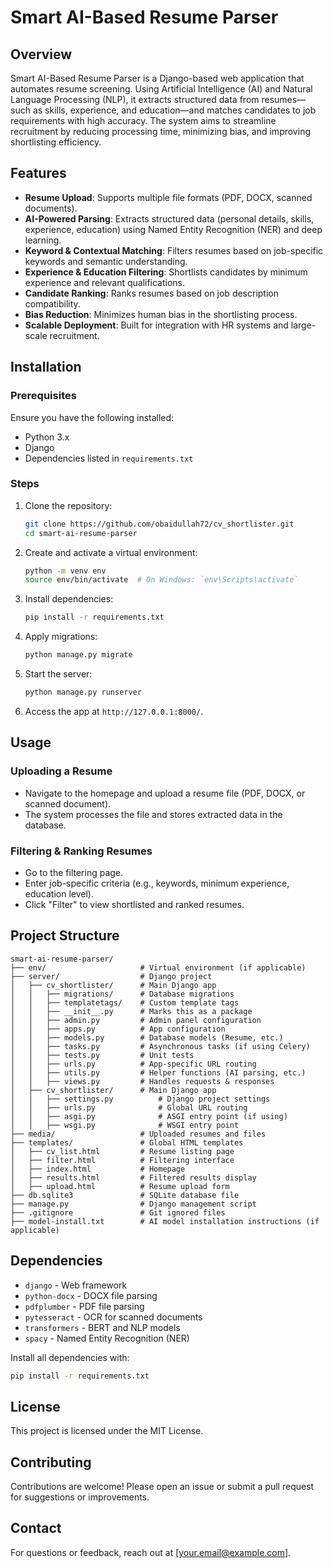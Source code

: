 # Smart AI-Based Resume Parser

## Overview
Smart AI-Based Resume Parser is a Django-based web application that automates resume screening. Using Artificial Intelligence (AI) and Natural Language Processing (NLP), it extracts structured data from resumes—such as skills, experience, and education—and matches candidates to job requirements with high accuracy. The system aims to streamline recruitment by reducing processing time, minimizing bias, and improving shortlisting efficiency.

## Features
- **Resume Upload**: Supports multiple file formats (PDF, DOCX, scanned documents).
- **AI-Powered Parsing**: Extracts structured data (personal details, skills, experience, education) using Named Entity Recognition (NER) and deep learning.
- **Keyword & Contextual Matching**: Filters resumes based on job-specific keywords and semantic understanding.
- **Experience & Education Filtering**: Shortlists candidates by minimum experience and relevant qualifications.
- **Candidate Ranking**: Ranks resumes based on job description compatibility.
- **Bias Reduction**: Minimizes human bias in the shortlisting process.
- **Scalable Deployment**: Built for integration with HR systems and large-scale recruitment.

## Installation

### Prerequisites
Ensure you have the following installed:
- Python 3.x
- Django
- Dependencies listed in `requirements.txt`

### Steps
1. Clone the repository:
   ```bash
   git clone https://github.com/obaidullah72/cv_shortlister.git
   cd smart-ai-resume-parser
   ```

2. Create and activate a virtual environment:
   ```bash
   python -m venv env
   source env/bin/activate  # On Windows: `env\Scripts\activate`
   ```

3. Install dependencies:
   ```bash
   pip install -r requirements.txt
   ```

4. Apply migrations:
   ```bash
   python manage.py migrate
   ```

5. Start the server:
   ```bash
   python manage.py runserver
   ```

6. Access the app at `http://127.0.0.1:8000/`.

## Usage

### Uploading a Resume
- Navigate to the homepage and upload a resume file (PDF, DOCX, or scanned document).
- The system processes the file and stores extracted data in the database.

### Filtering & Ranking Resumes
- Go to the filtering page.
- Enter job-specific criteria (e.g., keywords, minimum experience, education level).
- Click "Filter" to view shortlisted and ranked resumes.

## Project Structure
```
smart-ai-resume-parser/
├── env/                     # Virtual environment (if applicable)
├── server/                  # Django project
│   ├── cv_shortlister/      # Main Django app
│   │   ├── migrations/      # Database migrations
│   │   ├── templatetags/    # Custom template tags
│   │   ├── __init__.py      # Marks this as a package
│   │   ├── admin.py         # Admin panel configuration
│   │   ├── apps.py          # App configuration
│   │   ├── models.py        # Database models (Resume, etc.)
│   │   ├── tasks.py         # Asynchronous tasks (if using Celery)
│   │   ├── tests.py         # Unit tests
│   │   ├── urls.py          # App-specific URL routing
│   │   ├── utils.py         # Helper functions (AI parsing, etc.)
│   │   ├── views.py         # Handles requests & responses
│   ├── cv_shortlister/      # Main Django app
│   │   ├── settings.py          # Django project settings
│   │   ├── urls.py              # Global URL routing
│   │   ├── asgi.py              # ASGI entry point (if using)
│   │   ├── wsgi.py              # WSGI entry point
├── media/                   # Uploaded resumes and files
├── templates/               # Global HTML templates
│   ├── cv_list.html         # Resume listing page
│   ├── filter.html          # Filtering interface
│   ├── index.html           # Homepage
│   ├── results.html         # Filtered results display
│   ├── upload.html          # Resume upload form
├── db.sqlite3               # SQLite database file
├── manage.py                # Django management script
├── .gitignore               # Git ignored files
├── model-install.txt        # AI model installation instructions (if applicable)

```

## Dependencies
- `django` - Web framework
- `python-docx` - DOCX file parsing
- `pdfplumber` - PDF file parsing
- `pytesseract` - OCR for scanned documents
- `transformers` - BERT and NLP models
- `spacy` - Named Entity Recognition (NER)

Install all dependencies with:
```bash
pip install -r requirements.txt
```

## License
This project is licensed under the MIT License.

## Contributing
Contributions are welcome! Please open an issue or submit a pull request for suggestions or improvements.

## Contact
For questions or feedback, reach out at [your.email@example.com].
